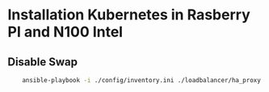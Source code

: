 # Installation Kubernetes in Rasberry PI and N100 Intel

## Disable Swap

```bash
    ansible-playbook -i ./config/inventory.ini ./loadbalancer/ha_proxy.yml --ask-become-pass
```